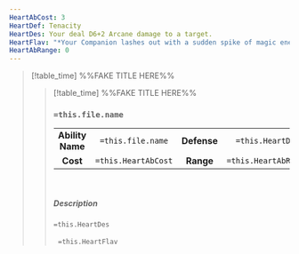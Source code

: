 ```yaml
---
HeartAbCost: 3
HeartDef: Tenacity
HeartDes: Your deal D6+2 Arcane damage to a target.
HeartFlav: "*Your Companion lashes out with a sudden spike of magic energy.*"
HeartAbRange: 0
---
```


>[!table_time]  %%FAKE TITLE HERE%%
>>[!table_time]  %%FAKE TITLE HERE%%
>>### `=this.file.name`
>>|  | |  |  |
>>|:--------:|:-------:|:-----:|:--------------:|
>>| **Ability Name** | `=this.file.name` | **Defense** | `=this.HeartDef` |
>>| **Cost** | `=this.HeartAbCost` | **Range**| `=this.HeartAbRange`
>>
>>&nbsp;
>> 
>> ##### Description
>>`=this.HeartDes`
>>
>>&nbsp;
>>`=this.HeartFlav`
>>